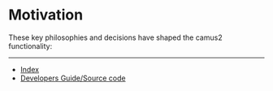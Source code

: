 # Motivation

These key philosophies and decisions have shaped the camus2 functionality:

---

- [Index](/hx-deploy-tool/index)
- [Developers Guide/Source code](https://github.com/helix-collective/hx-deploy-tool)
